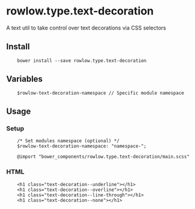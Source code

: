 # rowlow.type.text-decoration

A text util to take control over text decorations via CSS selectors

## Install

```
    bower install --save rowlow.type.text-decoration
```

## Variables

```
    $rowlow-text-decoration-namespace // Specific module namespace
```


## Usage

### Setup
```
    /* Set modules namespace (optional) */
    $rowlow-text-decoration-namespace: "namespace-";

    @import "bower_components/rowlow.type.text-decoration/main.scss"
```


### HTML
```
    <h1 class="text-decoration--underline"></h1>
    <h1 class="text-decoration--overline"></h1>
    <h1 class="text-decoration--line-through"></h1>
    <h1 class="text-decoration--none"></h1>
```

